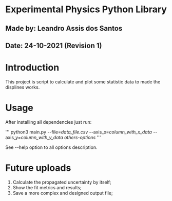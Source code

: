 # **Experimental Physics Python Library** 

## Made by: Leandro Assis dos Santos
## Date: 24-10-2021 (Revision 1)

# Introduction

This project is script to calculate and plot some statistic data to made the displines works.

# Usage

After installing all dependencies just run:

'''
python3 main.py --file=_data_file.csv_ --axis_x=_column_with_x_data_ --axis_y=_column_with_y_data_ *others-options*
'''

See --help option to all options description.

# Future uploads

1. Calculate the propagated uncertainty by itself;
2. Show the fit metrics and results;
3. Save a more complex and designed output file;
